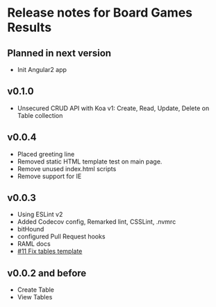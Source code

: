 Release notes for Board Games Results
====================================

Planned in next version
------------------

*   Init Angular2 app

v0.1.0
------------------

*   Unsecured CRUD API with Koa v1:
Create, Read, Update, Delete on Table collection

v0.0.4
------------------

*   Placed greeting line
*   Removed static HTML template test on main page.
*   Remove unused index.html scripts
*   Remove support for IE

v0.0.3
------------------

*   Using ESLint v2
*   Added Codecov config, Remarked lint, CSSLint, .nvmrc
*   bitHound
*   configured Pull Request hooks
*   RAML docs
*   [#11 Fix tables template](https://github.com/GorlifSense/Board-Games-Results/pull/11)

v0.0.2 and before
------------------

*   Create Table
*   View Tables
